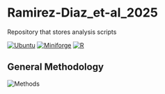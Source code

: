 # Ramirez-Diaz_et-al_2025
Repository that stores analysis scripts


[![Ubuntu](https://img.shields.io/badge/ubuntu-%E2%89%A520.04-orange.svg)](https://releases.ubuntu.com/20.04/)
[![Miniforge](https://img.shields.io/badge/Miniforge-%E2%89%A524.7.1-green.svg)](https://github.com/conda-forge/miniforge)
[![R](https://img.shields.io/badge/R-%E2%89%A54.4.2-blue.svg)](https://cran.r-project.org/bin/windows/base/old/4.4.2/)


## General Methodology
![Methods](../media/Ramirez-Diaz_et-al_2025/media/Bioinformatics_Methodology.png)